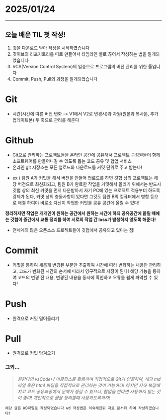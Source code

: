 # 2025/01/24
-------------------------------------------------------

 ## 오늘 배운 TIL 첫 작성!
 
 1. 깃을 다운로드 받아 작성을 시작하였습니다
 2. 깃허브의 리포지토리를 따로 만들어서 타임라인 별로 끊어서 작성하는 법을 알게되었습니다
 3. VCS(Version Control System)의 일종으로 프로그램의 버전 관리를 위한 툴입니다
 4. Commit, Push, Pull의 과정을 알게되었습니다

 # Git
  * 시간(시간에 따른 버전 변화 -> V1에서 V2로 변경시)과 차원(원본과 복사본, 추가 업데이트본) 두 축으로 관리를 해준다 
 # Github
 * Git으로 관리하는 프로젝트들을 온라인 공간에 공유해서 프로젝트 구성원들이 함께 소프트웨어를 만들어나갈 수 있도록 돕는 코드 공유 및 협업 서비스 
 * 온라인 git 저장소는 모든 업로드와 다운로드를 커밋 단위로 주고 받는다!
 + ex ) 팀원 A가 커밋을 해서 버전을 만들어 업로드를 하면 깃헙 상의 프로젝트는 해당 버전으로 최신화되고, 팀원 B가 완료한 작업을 커밋해서 올리기 위해서는 반드시 깃헙 상의 최신 커밋을 먼저 다운받아서 자기 PC에 있는 프로젝트 적용부터 하도록 강제가 된다, 커밋 상의 충돌사항이 있다면 그것도 팀원 B의 컴퓨터에서 병합 등으로 해결 하여야 비로소 자신이 작업한 커밋을 공유 공간에 올릴 수 있다!

__정리하자면 작업은 개개인이 원하는 공간에서 원하는 시간에 하되 공유공간에 올릴 때에는 깃헙이 중간에서 교통 정리를 하여 서로의 작업 간 loss가 발생하지 않도록 해준다!__

+ 전세계의 많은 오픈소스 프로젝트들이 깃헙에서 공유되고 있다는 점!

# Commit
* 커밋을 통하여 새롭게 변경된 부분만 추출하여 시간에 따라 변화하는 내용만 관리하고, 코드가 변화된 시간의 순서에 따라서 영구적으로 저장이 된다!
해당 기능을 통하여 코드의 변경 전 내용, 변경된 내용을 동시에 확인하고 오류를 쉽게 파악할 수 있다!

 # Push 
 * 원격으로 커밋 밀어올리기 
 
 # Pull 
 * 원격으로 커밋 당겨오기

### 그외...
> _원한다면 vsCode나 이클립스를 활용하여 직접적으로 Git과 연결하여, 해당 md 파일 혹은 html 파일을 직접적으로 관리하는 것이 가능하다!
하지만 자칫 복잡해지고 코드 공유과정에서 문제가 생길 수 있으니, 협업을 한다면 사용하지 않는 것이 좋다!
개인적으로 글을 정리할때 사용하도록하자!_

 `해당 글은 WD파일로 작성되었습니다 wd 작성법은 익숙해진뒤 따로 문서화 하여 작성하겠습니다! `
